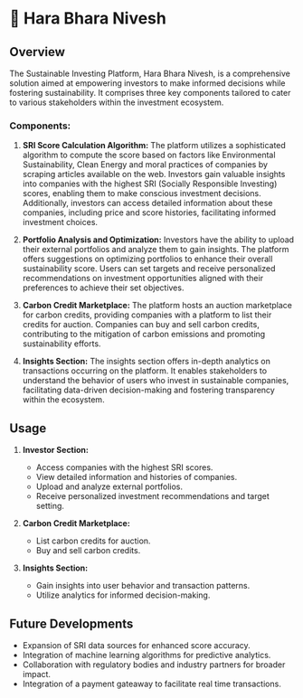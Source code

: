 # 💸 Hara Bhara Nivesh  

## Overview
The Sustainable Investing Platform, Hara Bhara Nivesh, is a comprehensive solution aimed at empowering investors to make informed decisions while fostering sustainability. It comprises three key components tailored to cater to various stakeholders within the investment ecosystem.

### Components:

1. **SRI Score Calculation Algorithm:**
   The platform utilizes a sophisticated algorithm to compute the score based on factors like Environmental Sustainability, Clean Energy and moral practices of companies by scraping articles available on the web. Investors gain valuable insights into companies with the highest SRI (Socially Responsible Investing) scores, enabling them to make conscious investment decisions. Additionally, investors can access detailed information about these companies, including price and score histories, facilitating informed investment choices.

2. **Portfolio Analysis and Optimization:**
   Investors have the ability to upload their external portfolios and analyze them to gain insights. The platform offers suggestions on optimizing portfolios to enhance their overall sustainability score. Users can set targets and receive personalized recommendations on investment opportunities aligned with their preferences to achieve their set objectives.

3. **Carbon Credit Marketplace:**
   The platform hosts an auction marketplace for carbon credits, providing companies with a platform to list their credits for auction. Companies can buy and sell carbon credits, contributing to the mitigation of carbon emissions and promoting sustainability efforts.

4. **Insights Section:**
   The insights section offers in-depth analytics on transactions occurring on the platform. It enables stakeholders to understand the behavior of users who invest in sustainable companies, facilitating data-driven decision-making and fostering transparency within the ecosystem.

## Usage
1. **Investor Section:**
   - Access companies with the highest SRI scores.
   - View detailed information and histories of companies.
   - Upload and analyze external portfolios.
   - Receive personalized investment recommendations and target setting.

2. **Carbon Credit Marketplace:**
   - List carbon credits for auction.
   - Buy and sell carbon credits.

3. **Insights Section:**
   - Gain insights into user behavior and transaction patterns.
   - Utilize analytics for informed decision-making.

## Future Developments
- Expansion of SRI data sources for enhanced score accuracy.
- Integration of machine learning algorithms for predictive analytics.
- Collaboration with regulatory bodies and industry partners for broader impact.
- Integration of a payment gateaway to facilitate real time transactions.

